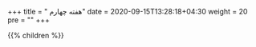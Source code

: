 +++
title = " هفته چهارم"
date = 2020-09-15T13:28:18+04:30
weight = 20
pre = "<i class='fa fa-graduation-cap ' ></i>"
+++

{{% children  %}}